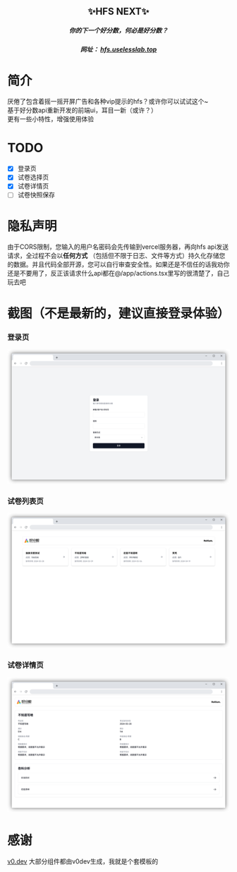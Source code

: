 <h2 align="center">✨HFS NEXT✨</h2>
<h5 align="center">你的下一个好分数，何必是好分数？</h5>
<h5 align="center">网址： <a href="https://hfs.uselesslab.top" target="_blank">hfs.uselesslab.top</a></h5>

# 简介

厌倦了包含着摇一摇开屏广告和各种vip提示的hfs？或许你可以试试这个~ \
基于好分数api重新开发的前端ui，耳目一新（或许？）  \
更有一些小特性，增强使用体验

# TODO

- [x] 登录页
- [x] 试卷选择页
- [x] 试卷详情页
- [ ] 试卷快照保存

# 隐私声明

由于CORS限制，您输入的用户名密码会先传输到vercel服务器，再向hfs api发送请求，全过程不会以**任何方式**
（包括但不限于日志、文件等方式）持久化存储您的数据。并且代码全部开源，您可以自行审查安全性。如果还是不信任的话我劝你还是不要用了，反正该请求什么api都在@/app/actions.tsx里写的很清楚了，自己玩去吧

# 截图（不是最新的，建议直接登录体验）

### 登录页

![login.png](public/login.png)

### 试卷列表页

![exams_list.png](public/exams_list.png)

### 试卷详情页

![exam_detail.png](public/exam_detail.png)

# 感谢

[v0.dev](https://v0.dev) 大部分组件都由v0dev生成，我就是个套模板的